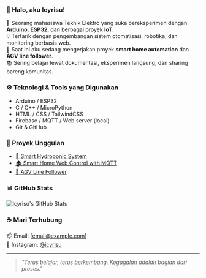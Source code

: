 ### 👋 Halo, aku Icyrisu!

🌱 Seorang mahasiswa Teknik Elektro yang suka bereksperimen dengan **Arduino**, **ESP32**, dan berbagai proyek **IoT**.  
💡 Tertarik dengan pengembangan sistem otomatisasi, robotika, dan monitoring berbasis web.  
🔭 Saat ini aku sedang mengerjakan proyek **smart home automation** dan **AGV line follower**.  
📚 Sering belajar lewat dokumentasi, eksperimen langsung, dan sharing bareng komunitas.

### ⚙️ Teknologi & Tools yang Digunakan
- Arduino / ESP32
- C / C++ / MicroPython
- HTML / CSS / TailwindCSS
- Firebase / MQTT / Web server (local)
- Git & GitHub

### 📌 Proyek Unggulan
- [🌿 Smart Hydroponic System](https://github.com/Icyrisu/hydroponic-control)  
- [🏠 Smart Home Web Control with MQTT](https://github.com/Icyrisu/smart-home-mqtt)
- [🚗 AGV Line Follower](https://github.com/Icyrisu/agv-line-follower)

### 📊 GitHub Stats
![Icyrisu's GitHub Stats](https://github-readme-stats.vercel.app/api?username=Icyrisu&show_icons=true&theme=radical)

### ☕ Mari Terhubung
📫 Email: [email@example.com]  
📱 Instagram: [@icyrisu](https://instagram.com/icyrisu)

---

> *"Terus belajar, terus berkembang. Kegagalan adalah bagian dari proses."*

